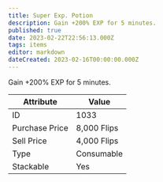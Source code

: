 ```yaml
---
title: Super Exp. Potion
description: Gain +200% EXP for 5 minutes.
published: true
date: 2023-02-22T22:56:13.000Z
tags: items
editor: markdown
dateCreated: 2023-02-16T00:00:00.000Z
---
```


Gain +200% EXP for 5 minutes.

|Attribute|Value|
|-|-|
|ID|1033|
|Purchase Price|8,000 Flips|
|Sell Price|4,000 Flips|
|Type|Consumable|
|Stackable|Yes|

